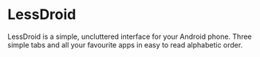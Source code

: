 # LessDroid
LessDroid is a simple, uncluttered interface for your Android phone. Three simple tabs and all your favourite apps in easy to read alphabetic order.
